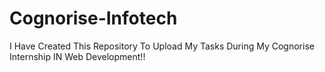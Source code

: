 # Cognorise-Infotech

I Have Created This Repository To Upload My Tasks During My Cognorise Internship IN Web Development!!
